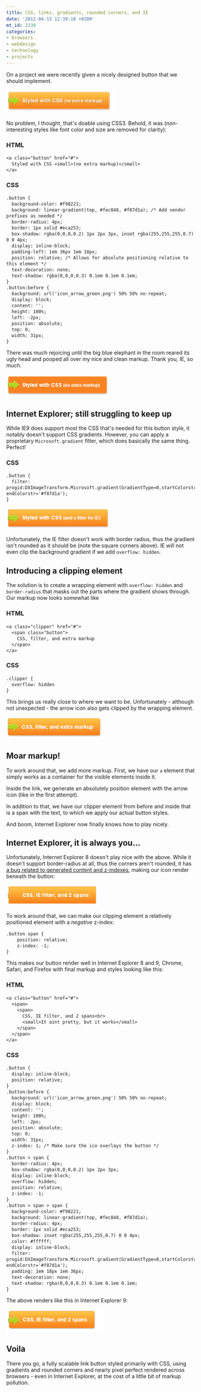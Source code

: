 ```yaml
---
title: CSS, links, gradients, rounded corners, and IE
date: '2012-04-13 12:39:18 +0200'
mt_id: 2139
categories:
- browsers
- webdesign
- technology
- projects
---
```

On a project we were recently given a nicely designed button that we should implement.

![Button using CSS rendered in Webkit](/files/journal/arrow_button/webkit_css.png)

No problem, I thought, that's doable using CSS3. Behold, it was (non-interesting styles like font color and size are removed for clarity):

### HTML

    <a class="button" href="#">
      Styled with CSS <small>(no extra markup)</small>
    </a>

### CSS

    .button {
      background-color: #f98221;
      background: linear-gradient(top, #fec848, #f87d1a); /* Add vendor prefixes as needed */
      border-radius: 4px;
      border: 1px solid #eca253;
      box-shadow: rgba(0,0,0,0.2) 1px 2px 3px, inset rgba(255,255,255,0.7) 0 0 4px;
      display: inline-block;
      padding-left: 1em 36px 1em 18px;
      position: relative; /* Allows for absolute positioning relative to this element */
      text-decoration: none;
      text-shadow: rgba(0,0,0,0.3) 0.1em 0.1em 0.1em;
    }
    .button:before {
      background: url('icon_arrow_green.png') 50% 50% no-repeat;
      display: block;
      content: '';
      height: 100%;
      left: -2px;
      position: absolute;
      top: 0;
      width: 31px;
    }

There was much rejoicing until the big blue elephant in the room reared its ugly head and pooped all over my nice and clean markup. Thank you, IE, so much.

![Button using CSS rendered in IE9](/files/journal/arrow_button/ie9_css.png)

<!--more-->

## Internet Explorer; still struggling to keep up

While IE9 does support most the CSS that's needed for this button style, it notably doesn't support CSS gradients. However, you can apply a proprietary `Microsoft.gradient` filter, which does basically the same thing. Perfect!

### CSS

    .button {
      filter: progid:DXImageTransform.Microsoft.gradient(GradientType=0,startColorstr='#fec848', endColorstr='#f87d1a');
    }

![Button with IE filter rendered in IE9](/files/journal/arrow_button/ie9_css_and_filter.png)

Unfortunately, the IE filter doesn't work with border radius, thus the gradient isn't rounded as it should be (note the square corners above). IE will not even clip the background gradient if we add `overflow: hidden`.

## Introducing a clipping element

The solution is to create a wrapping element with `overflow: hidden` and `border-radius` that masks out the parts where the gradient shows through. Our markup now looks somewhat like

### HTML

    <a class="clipper" href="#">
      <span class="button">
        CSS, filter, and extra markup
      </span>
    </a>

### CSS

    .clipper {
      overflow: hidden
    }

This brings us really close to where we want to be. Unfortunately - although not unexpected - the arrow icon also gets clipped by the wrapping element.

![Button with IE filter and clipping element rendered in IE9](/files/journal/arrow_button/ie9_css_filter_and_extra_markup.png)

## Moar markup!

To work around that, we add more markup. First, we have our `a` element that simply works as a container for the visible elements inside it.

Inside the link, we generate an absolutely position element with the arrow icon (like in the first attempt).

In addition to that, we have our clipper element from before and inside that is a span with the text, to which we apply our actual button styles.

And boom, Internet Explorer now finally knows how to play nicely.

## Internet Explorer, it is always you...

Unfortunately, Internet Explorer 8 doesn't play nice with the above. While it doesn't support border-radius at all, thus the corners aren't rounded, it has [a bug related to generated content and z-indexes](http://stackoverflow.com/questions/5540177/ie8-z-index-on-before-and-after-css-selectors), making our icon render beneath the button:

![Button rendered in IE8](/files/journal/arrow_button/ie8_without_zindex_hack.png)

To work around that, we can make our clipping element a relatively positioned element with a _negative_ z-index:

    .button span {
        position: relative;
        z-index: -1;
    }

This makes our button render well in Internet Explorer 8 and 9, Chrome, Safari, and Firefox with final markup and styles looking like this:

### HTML

    <a class="button" href="#">
      <span>
        <span>
          CSS, IE filter, and 2 spans<br>
          <small>It aint pretty, but it works</small>
        </span>
      </span>
    </a>

### CSS

    .button {
      display: inline-block;
      position: relative;
    }
    .button:before {
      background: url('icon_arrow_green.png') 50% 50% no-repeat;
      display: block;
      content: '';
      height: 100%;
      left: -2px;
      position: absolute;
      top: 0;
      width: 31px;
      z-index: 1; /* Make sure the ico overlays the button */
    }
    .button > span {
      border-radius: 4px;
      box-shadow: rgba(0,0,0,0.2) 1px 2px 3px;
      display: inline-block;
      overflow: hidden;
      position: relative;
      z-index: -1;
    }
    .button > span > span {
      background-color: #f98221;
      background: linear-gradient(top, #fec848, #f87d1a);
      border-radius: 4px;
      border: 1px solid #eca253;
      box-shadow: inset rgba(255,255,255,0.7) 0 0 4px;
      color: #ffffff;
      display: inline-block;
      filter: progid:DXImageTransform.Microsoft.gradient(GradientType=0,startColorstr='#fec848', endColorstr='#f87d1a');
      padding: 1em 18px 1em 36px;
      text-decoration: none;
      text-shadow: rgba(0,0,0,0.3) 0.1em 0.1em 0.1em;
    }

The above renders like this in Internet Explorer 9:

![Button with IE filter, clipping element, all inside a link rendered in IE9](/files/journal/arrow_button/ie9_css_filters_and_spans.png)

## Voila

There you go, a fully scalable link button styled primarily with CSS, using gradients and rounded corners and nearly pixel perfect rendered across browsers - even in Internet Explorer, at the cost of a little bit of markup pollution.
